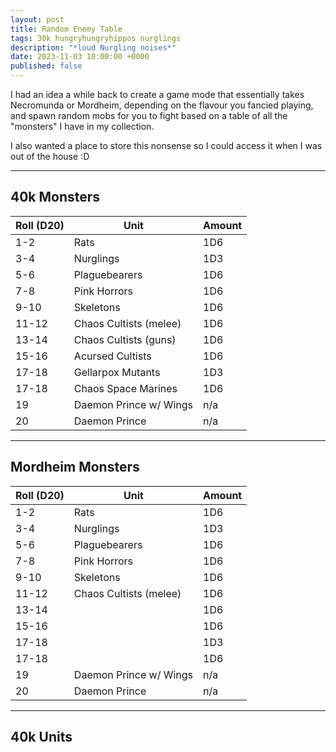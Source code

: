 ```yaml
---
layout: post
title: Random Enemy Table
tags: 30k hungryhungryhippos nurglings
description: "*loud Nurgling noises*"
date: 2023-11-03 10:00:00 +0000
published: false
---
```



I had an idea a while back to create a game mode that essentially takes Necromunda or Mordheim, depending on the flavour you fancied playing, and spawn random mobs for you to fight based on a table of all the "monsters" I have in my collection.

I also wanted a place to store this nonsense so I could access it when I was out of the house :D

---

## 40k Monsters


| Roll (D20) | Unit | Amount |
| --- | --- | --- |
| 1-2 | Rats | 1D6 |
| 3-4 | Nurglings | 1D3 |
| 5-6 | Plaguebearers | 1D6 |
| 7-8 | Pink Horrors | 1D6 |
| 9-10 | Skeletons | 1D6|
| 11-12 | Chaos Cultists (melee) | 1D6 |
| 13-14 | Chaos Cultists (guns) | 1D6 |
| 15-16 | Acursed Cultists | 1D6 |
| 17-18 | Gellarpox Mutants | 1D3 |
| 17-18 | Chaos Space Marines | 1D6 |
| 19 | Daemon Prince w/ Wings | n/a
| 20 | Daemon Prince | n/a | 

---

## Mordheim Monsters

| Roll (D20) | Unit | Amount |
| --- | --- | --- |
| 1-2 | Rats | 1D6 |
| 3-4 | Nurglings | 1D3 |
| 5-6 | Plaguebearers | 1D6 |
| 7-8 | Pink Horrors | 1D6 |
| 9-10 | Skeletons | 1D6|
| 11-12 | Chaos Cultists (melee) | 1D6 |
| 13-14 |  | 1D6 |
| 15-16 |  | 1D6 |
| 17-18 |  | 1D3 |
| 17-18 |  | 1D6 |
| 19 | Daemon Prince w/ Wings | n/a
| 20 | Daemon Prince | n/a |

---

## 40k Units


